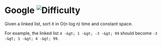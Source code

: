 # Google ![Difficulty](https://img.shields.io/badge/-MEDIUM-yellow)
	
Given a linked list, sort it in O(n log n) time and constant space.
	
For example, the linked list `4 -&gt; 1 -&gt; -3 -&gt; 99` should become `-3 -&gt; 1 -&gt; 4 -&gt; 99`.
	
